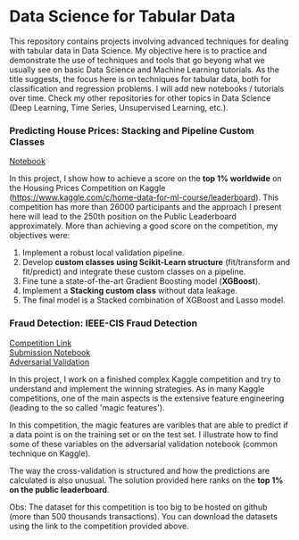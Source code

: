 # Data Science for Tabular Data
This repository contains projects involving advanced techniques for dealing with tabular data in Data Science. My objective here is to practice and demonstrate the use of techniques and tools that go beyong what we usually see on basic Data Science and Machine Learning tutorials. As the title suggests, the focus here is on techniques for tabular data, both for classification and regression problems. I will add new notebooks / tutorials over time. Check my other repositories for other topics in Data Science (Deep Learning, Time Series, Unsupervised Learning, etc.).


### Predicting House Prices: Stacking and Pipeline Custom Classes   
[Notebook](https://github.com/diegodebrito/tabular-data-techniques/blob/master/houses-final.ipynb)


In this project, I show how to achieve a score on the **top 1% worldwide** on the Housing Prices Competition on Kaggle (https://www.kaggle.com/c/home-data-for-ml-course/leaderboard). This competition has more than 26000 participants and the approach I present here will lead to the 250th position on the Public Leaderboard approximately. More than achieving a good score on the competition, my objectives were:  
   1. Implement a robust local validation pipeline.
   2. Develop **custom classes using Scikit-Learn structure** (fit/transform and fit/predict) and integrate these custom classes on a pipeline.
   3. Fine tune a state-of-the-art Gradient Boosting model (**XGBoost**).
   4. Implement a **Stacking custom class** without data leakage.  
   5. The final model is a Stacked combination of XGBoost and Lasso model.  
   



### Fraud Detection: IEEE-CIS Fraud Detection  
[Competition Link](https://www.kaggle.com/c/ieee-fraud-detection/overview)  
[Submission Notebook](https://github.com/diegodebrito/tabular-data-techniques/blob/master/houses-final.ipynb)  
[Adversarial Validation](https://github.com/diegodebrito/tabular-data-techniques/blob/master/ieee-adversarial-validation.ipynb)


In this project, I work on a finished complex Kaggle competition and try to understand and implement the winning strategies. As in many Kaggle competitions, one of the main aspects is the extensive feature engineering (leading to the so called 'magic features').  

In this competition, the magic features are varibles that are able to predict if a data point is on the training set or on the test set. I illustrate how to find some of these variables on the adversarial validation notebook (common technique on Kaggle).  

The way the cross-validation is structured and how the predictions are calculated is also unusual. The solution provided here ranks on the **top 1% on the public leaderboard**.   

Obs: The dataset for this competition is too big to be hosted on github (more than 500 thousands transactions). You can download the datasets using the link to the competition provided above.
